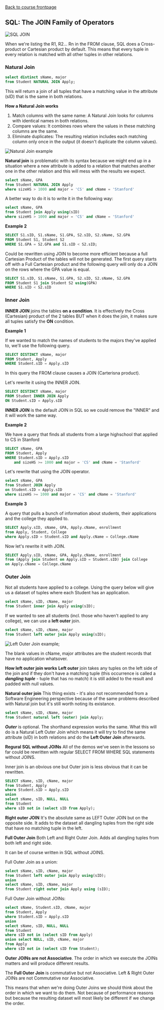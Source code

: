 [Back to course frontpage](courses/introduction-to-sql/index.md)

## SQL: The JOIN Family of Operators

![SQL JOIN](../assets/sql-join-operators-1.png)

When we're listing the R1, R2... Rn in the FROM clause, SQL does a Cross-product or Cartesian product by default. This means that every tuple in every relation is matched with all other tuples in other relations.

### Natural Join

```SQL
select distinct sName, major
from Student NATURAL JOIN Apply;
```

This will return a join of all tuples that have a matching value in the attribute (sID) that is the same in both relations.

**How a Natural Join works**

1. Match columns with the same name: A Natural Join looks for columns with identical names in both relations.
2. Compare values: It combines rows where the values in these matching columns are the same.
3. Eliminate duplicates: The resulting relation includes each matching column only once in the output (it doesn't duplicate the column values).

![Natural Join example](../assets/natural-join-example.png)

**Natural join** is problematic with its syntax because we might end up in a situation where a new attribute is added to a relation that matches another one in the other relation and this will mess with the results we expect.

```SQL
select sName, GPA
from Student NATURAL JOIN Apply
where sizeHS > 1000 and major = 'CS' and cName = 'Stanford'
```

A better way to do it is to write it in the following way:

```SQL
select sName, GPA
from Student join Apply using(sID)
where sizeHS > 1000 and major = 'CS' and cName = 'Stanford'
```

**Example 2**

```SQL
SELECT S1.sID, S1.sName, S1.GPA, S2.sID, S2.sName, S2.GPA
FROM Student S1, Student S2
WHERE S1.GPA = S2.GPA and S1.sID < S2.sID;
```

Could be rewritten using JOIN to become more efficient because a full Cartesian Product of the tables will not be generated. The first query starts off with a Full Cartesian product and the following query will only do a JOIN on the rows where the GPA value is equal.

```SQL
SELECT S1.sID, S1.sName, S1.GPA, S2.sID, S2.sName, S2.GPA
FROM Student S1 join Student S2 using(GPA)
WHERE S1.sID < S2.sID
```

### Inner Join

**INNER JOIN** joins the tables **on a condition**. It is effectively the Cross (Cartesian) product of the 2 tables BUT when it does the join, it makes sure all tuples satisfy the **ON** condition.

**Example 1**

If we wanted to match the names of students to the majors they've applied to, we'll use the following query.

```SQL
SELECT DISTINCT sName, major
FROM Student, Apply
WHERE Student.sID = Apply.sID
```

In this query the FROM clause causes a JOIN (Carterisna product).

Let's rewrite it using the INNER JOIN.

```SQL
SELECT DISTINCT sName, major
FROM Student INNER JOIN Apply
ON Student.sID = Apply.sID
```

**INNER JOIN** is the default JOIN in SQL so we could remove the "INNER" and it will work the same way.

**Example 2**

We have a query that finds all students from a large highschool that applied to CS in Stanford

```SQL
SELECT sName, GPA
FROM Student, Apply
WHERE Student.sID = Apply.sID
    and sizeHS >= 1000 and major = 'CS' and cName = 'Stanford'
```

Let's rewrite that using the JOIN operator.

```SQL
select sName, GPA
from Student JOIN Apply
on Student.sID = Apply.sID
where sizeHS >= 1000 and major = 'CS' and cName = 'Stanford'
```

**Example 3**

A query that pulls a bunch of information about students, their applications and the college they applied to.

```SQL
SELECT Apply.sID, sName, GPA, Apply.cName, enrollment
from Apply, Student, College
where Apply.sID = Student.sID and Apply.cName = College.cName
```

Now let's rewrite it with JOIN.

```SQL
SELECT Apply.sID, sName, GPA, Apply.cName, enrollment
from (Apply join Student on Apply.sID = Student.sID) join College
on Apply.cName = College.cName
```

### Outer Join

Not all students have applied to a college. Using the query below will give us a dataset of tuples where each Student has an application.

```SQL
select sName, sID, cName, major
from Student inner join Apply using(sID);
```

If we wanted to see all students (incl. those who haven't applied to any college), we can use a **left outer** join.

```SQL
select sName, sID, cName, major
from Student left outer join Apply using(sID);
```

![Left Outer Join example](../assets/left-outer-join-example.png);

The blank values in cName, major attributes are the student records that have no application whatsover.

**How left outer join works**
**Left outer** join takes any tuples on the left side of the join and if they don't have a matching tuple (this occurrence is called a **_dangling tuple_** - tuple that has no match) it is still added to the result and padded with null values.

**Natural outer join**
This thing exists - it's also not recommended from a Software Engineering perspective because of the same problems described with Natural join but it's still worth noting its existance.

```SQL
select sName, sID, cName, major
from Student natural left (outer) join Apply;
```

**_Outer_** is optional. The shorthand expression works the same. What this will do is a Natural Left Outer Join which means it will try to find the same attribute (sID) in both relations and do the **Left Outer Join** afterwards.

**Regural SQL without JOINs**
All of the demos we've seen in the lessons so far could be rewritten with regular SELECT FROM WHERE SQL statements without JOINS.

Inner join is an obvious one but Outer join is less obvious that it can be rewritten.

```SQL
SELECT sName, sID, cName, major
from Student, Apply
where Student.sID = Apply.sID
union
select sName, sID, NULL, NULL
from Student
where sID not in (select sID from Apply);
```

**Right outer JOIN**
It's the absolute same as LEFT Outer JOIN but on the opposite side. It adds to the dataset all dangling tuples from the right side that have no matching tuple in the left.

**Full Outer Join**
Both Left and Right Outer Join. Adds all dangling tuples from both left and right side.

It can be of course written in SQL without JOINS.

Full Outer Join as a union:

```SQL
select sName, sID, cName, major
from Student left outer join Apply using(sID);
union
select sName, sID, cName, major
from Student right outer join Apply using (sID);
```

Full Outer Join without JOINs:

```SQL
select sName, Student.sID, cName, major
from Student, Apply
where Student.sID = Apply.sID
union
select sName, sID, NULL, NULL
from Student
where sID not in (select sID from Apply)
union select NULL, sID, cName, major
from Apply
where sID not in (select sID from Student);
```

**Outer JOINs are not Associative**. The order in which we execute the JOINs matters and will produce different results.

The **Full Outer Join** is commutative but not Associative. Left & Right Outer JOINs are not Commutative nor Associative.

This means that when we're doing Outer Joins we should think about the order in which we want to do them. Not because of performance reasons but because the resulting dataset will most likely be different if we change the order.
